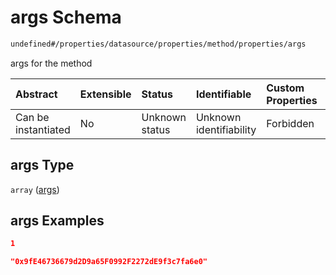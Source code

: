 # args Schema

```txt
undefined#/properties/datasource/properties/method/properties/args
```

args for the method

| Abstract            | Extensible | Status         | Identifiable            | Custom Properties | Additional Properties | Access Restrictions | Defined In                                                                         |
| :------------------ | :--------- | :------------- | :---------------------- | :---------------- | :-------------------- | :------------------ | :--------------------------------------------------------------------------------- |
| Can be instantiated | No         | Unknown status | Unknown identifiability | Forbidden         | Allowed               | none                | [snapshot\_indexer.json\*](../../out/snapshot_indexer.json "open original schema") |

## args Type

`array` ([args](snapshot_indexer-properties-datasource-properties-method-properties-args.md))

## args Examples

```json
1
```

```json
"0x9fE46736679d2D9a65F0992F2272dE9f3c7fa6e0"
```
